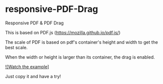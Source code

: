 # responsive-PDF-Drag
Responsive PDF &amp; PDF Drag

This is based on PDF.js (https://mozilla.github.io/pdf.js/)

The scale of PDF is based on pdf's container's height and width to get the best scale.

When the width or height is larger than its container, the drag is enabled.


[![Watch the example]](https://drive.google.com/file/d/0B7KoOyok6VqbU3Qxd29hRll3eWM/view?usp=drivesdk)


Just copy it and have a try!
